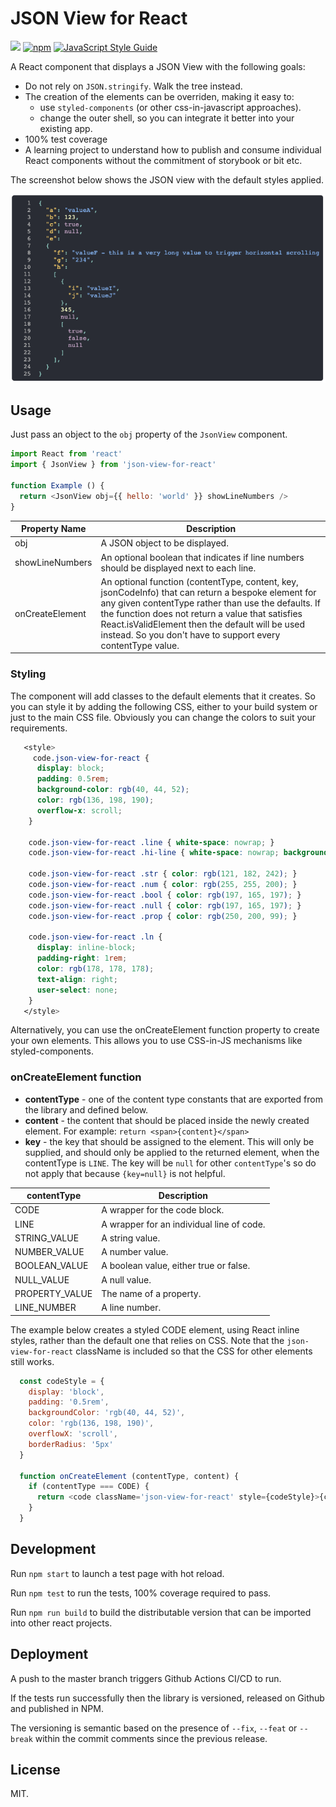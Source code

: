 # JSON View for React

![](https://github.com/karlhulme/json-view-for-react/workflows/CD/badge.svg)
[![npm](https://img.shields.io/npm/v/json-view-for-react.svg)](https://www.npmjs.com/package/json-view-for-react)
[![JavaScript Style Guide](https://img.shields.io/badge/code_style-standard-brightgreen.svg)](https://standardjs.com)

A React component that displays a JSON View with the following goals:

* Do not rely on `JSON.stringify`.   Walk the tree instead.
* The creation of the elements can be overriden, making it easy to:
  * use `styled-components` (or other css-in-javascript approaches).
  * change the outer shell, so you can integrate it better into your existing app.
* 100% test coverage
* A learning project to understand how to publish and consume individual React components without the commitment of storybook or bit etc.

The screenshot below shows the JSON view with the default styles applied.

![Screenshot](./screenshot.png)

## Usage

Just pass an object to the `obj` property of the `JsonView` component.

```javascript
import React from 'react'
import { JsonView } from 'json-view-for-react'

function Example () {
  return <JsonView obj={{ hello: 'world' }} showLineNumbers />
}
```

Property Name | Description
---|---
obj | A JSON object to be displayed.
showLineNumbers | An optional boolean that indicates if line numbers should be displayed next to each line.
onCreateElement | An optional function (contentType, content, key, jsonCodeInfo) that can return a bespoke element for any given contentType rather than use the defaults.  If the function does not return a value that satisfies React.isValidElement then the default will be used instead.  So you don't have to support every contentType value.

### Styling

The component will add classes to the default elements that it creates.  So you can style it by adding the following CSS, either to your build system or just to the main CSS file.  Obviously you can change the colors to suit your requirements.

```css
   <style>
     code.json-view-for-react {
      display: block;
      padding: 0.5rem;
      background-color: rgb(40, 44, 52);
      color: rgb(136, 198, 190);
      overflow-x: scroll;
    }

    code.json-view-for-react .line { white-space: nowrap; }
    code.json-view-for-react .hi-line { white-space: nowrap; background-color: red }

    code.json-view-for-react .str { color: rgb(121, 182, 242); }
    code.json-view-for-react .num { color: rgb(255, 255, 200); }
    code.json-view-for-react .bool { color: rgb(197, 165, 197); }
    code.json-view-for-react .null { color: rgb(197, 165, 197); }
    code.json-view-for-react .prop { color: rgb(250, 200, 99); }

    code.json-view-for-react .ln {
      display: inline-block;
      padding-right: 1rem;
      color: rgb(178, 178, 178);
      text-align: right;
      user-select: none;
    }
   </style>
```

Alternatively, you can use the onCreateElement function property to create your own elements.  This allows you to use CSS-in-JS mechanisms like styled-components.

### onCreateElement function

* **contentType** - one of the content type constants that are exported from the library and defined below.
* **content** - the content that should be placed inside the newly created element.  For example: `return <span>{content}</span>`
* **key** - the key that should be assigned to the element.  This will only be supplied, and should only be applied to the returned element, when the contentType is `LINE`.  The key will be `null` for other `contentType`'s so do not apply that because `{key=null}` is not helpful.

contentType | Description
---|---
CODE | A wrapper for the code block.
LINE | A wrapper for an individual line of code.
STRING_VALUE | A string value.
NUMBER_VALUE | A number value.
BOOLEAN_VALUE | A boolean value, either true or false.
NULL_VALUE | A null value.
PROPERTY_VALUE | The name of a property.
LINE_NUMBER | A line number.

The example below creates a styled CODE element, using React inline styles, rather than the default one that relies on CSS.  Note that the `json-view-for-react` className is included so that the CSS for other elements still works.

```javascript
  const codeStyle = {
    display: 'block',
    padding: '0.5rem',
    backgroundColor: 'rgb(40, 44, 52)',
    color: 'rgb(136, 198, 190)',
    overflowX: 'scroll',
    borderRadius: '5px'
  }

  function onCreateElement (contentType, content) {
    if (contentType === CODE) {
      return <code className='json-view-for-react' style={codeStyle}>{content}</code>
    }
  }
```

## Development

Run `npm start` to launch a test page with hot reload.

Run `npm test` to run the tests, 100% coverage required to pass.

Run `npm run build` to build the distributable version that can be imported into other react projects.

## Deployment

A push to the master branch triggers Github Actions CI/CD to run.

If the tests run successfully then the library is versioned, released on Github and published in NPM.

The versioning is semantic based on the presence of `--fix`, `--feat` or `--break` within the commit comments since the previous release.

## License

MIT.
